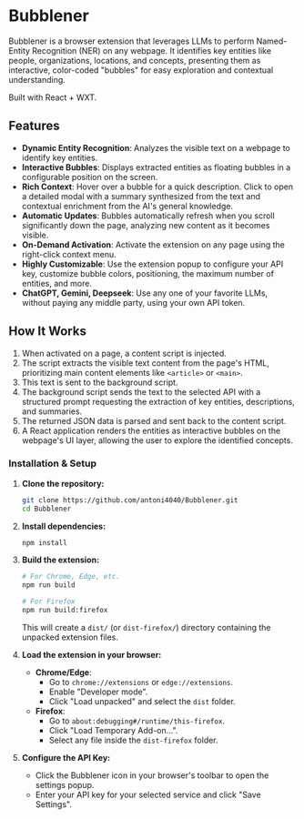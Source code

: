# Bubblener

Bubblener is a browser extension that leverages LLMs to perform Named-Entity Recognition (NER) on any webpage. It identifies key entities like people, organizations, locations, and concepts, presenting them as interactive, color-coded "bubbles" for easy exploration and contextual understanding.

Built with React + WXT.

## Features

-   **Dynamic Entity Recognition**: Analyzes the visible text on a webpage to identify key entities.
-   **Interactive Bubbles**: Displays extracted entities as floating bubbles in a configurable position on the screen.
-   **Rich Context**: Hover over a bubble for a quick description. Click to open a detailed modal with a summary synthesized from the text and contextual enrichment from the AI's general knowledge.
-   **Automatic Updates**: Bubbles automatically refresh when you scroll significantly down the page, analyzing new content as it becomes visible.
-   **On-Demand Activation**: Activate the extension on any page using the right-click context menu.
-   **Highly Customizable**: Use the extension popup to configure your API key, customize bubble colors, positioning, the maximum number of entities, and more.
-   **ChatGPT, Gemini, Deepseek**: Use any one of your favorite LLMs, without paying any middle party, using your own API token.

## How It Works

1.  When activated on a page, a content script is injected.
2.  The script extracts the visible text content from the page's HTML, prioritizing main content elements like `<article>` or `<main>`.
3.  This text is sent to the background script.
4.  The background script sends the text to the selected API with a structured prompt requesting the extraction of key entities, descriptions, and summaries.
5.  The returned JSON data is parsed and sent back to the content script.
6.  A React application renders the entities as interactive bubbles on the webpage's UI layer, allowing the user to explore the identified concepts.


### Installation & Setup

1.  **Clone the repository:**
    ```bash
    git clone https://github.com/antoni4040/Bubblener.git
    cd Bubblener
    ```

2.  **Install dependencies:**
    ```bash
    npm install
    ```

3.  **Build the extension:**
    ```bash
    # For Chrome, Edge, etc.
    npm run build

    # For Firefox
    npm run build:firefox
    ```
    This will create a `dist/` (or `dist-firefox/`) directory containing the unpacked extension files.

4.  **Load the extension in your browser:**
    -   **Chrome/Edge**:
        -   Go to `chrome://extensions` or `edge://extensions`.
        -   Enable "Developer mode".
        -   Click "Load unpacked" and select the `dist` folder.
    -   **Firefox**:
        -   Go to `about:debugging#/runtime/this-firefox`.
        -   Click "Load Temporary Add-on...".
        -   Select any file inside the `dist-firefox` folder.

5.  **Configure the API Key:**
    -   Click the Bubblener icon in your browser's toolbar to open the settings popup.
    -   Enter your API key for your selected service and click "Save Settings".
